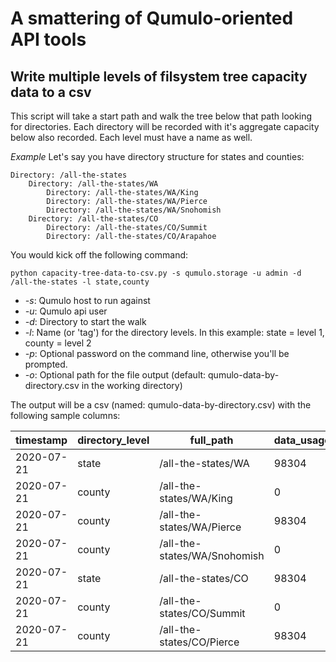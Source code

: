 # A smattering of Qumulo-oriented API tools

## Write multiple levels of filsystem tree capacity data to a csv

This script will take a start path and walk the tree below that path looking for directories. Each directory will be recorded with it's aggregate capacity below also recorded. Each level must have a name as well.

*Example* Let's say you have directory structure for states and counties:

```
Directory: /all-the-states
    Directory: /all-the-states/WA
        Directory: /all-the-states/WA/King
        Directory: /all-the-states/WA/Pierce
        Directory: /all-the-states/WA/Snohomish
    Directory: /all-the-states/CO
        Directory: /all-the-states/CO/Summit
        Directory: /all-the-states/CO/Arapahoe
```

You would kick off the following command:

`python capacity-tree-data-to-csv.py -s qumulo.storage -u admin -d /all-the-states -l state,county`

* *-s*: Qumulo host to run against
* *-u*: Qumulo api user
* *-d*: Directory to start the walk
* *-l*: Name (or 'tag') for the directory levels. In this example: state = level 1, county = level 2
* *-p*: Optional password on the command line, otherwise you'll be prompted.
* *-o*: Optional path for the file output (default: qumulo-data-by-directory.csv in the working directory)

The output will be a csv (named: qumulo-data-by-directory.csv) with the following sample columns:

| timestamp | directory_level | full_path | data_usage | file_count | directory_count |
| --------- | --------------- | --------- | ---------- | ---------- | --------------- |
| 2020-07-21 | state | /all-the-states/WA | 98304 | 2 | 4 |
| 2020-07-21 | county | /all-the-states/WA/King | 0 | 0 | 1 |
| 2020-07-21 | county | /all-the-states/WA/Pierce | 98304 | 2 | 1 |
| 2020-07-21 | county | /all-the-states/WA/Snohomish | 0 | 0 | 1 |
| 2020-07-21 | state | /all-the-states/CO | 98304 | 2 | 3 |
| 2020-07-21 | county | /all-the-states/CO/Summit | 0 | 0 | 1 |
| 2020-07-21 | county | /all-the-states/CO/Pierce | 98304 | 2 | 1 |
